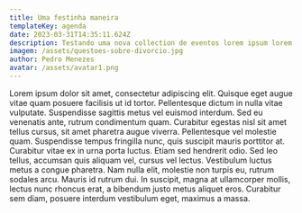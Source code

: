 ```yaml
---
title: Uma festinha maneira
templateKey: agenda
date: 2023-03-31T14:35:11.624Z
description: Testando uma nova collection de eventos lorem ipsum lorem ipsum
imagem: /assets/questoes-sobre-divorcio.jpg
author: Pedro Menezes
avatar: /assets/avatar1.png
---
```

<!--StartFragment-->

Lorem ipsum dolor sit amet, consectetur adipiscing elit. Quisque eget augue vitae quam posuere facilisis ut id tortor. Pellentesque dictum in nulla vitae vulputate. Suspendisse sagittis metus vel euismod interdum. Sed eu venenatis ante, rutrum condimentum quam. Curabitur egestas nisl sit amet tellus cursus, sit amet pharetra augue viverra. Pellentesque vel molestie quam. Suspendisse tempus fringilla nunc, quis suscipit mauris porttitor at. Curabitur vitae ex in urna porta luctus. Etiam sed hendrerit odio. Sed leo tellus, accumsan quis aliquam vel, cursus vel lectus. Vestibulum luctus metus a congue pharetra. Nam nulla elit, molestie non turpis eu, rutrum sodales arcu. Mauris id rutrum dui. In suscipit, magna at ullamcorper mollis, lectus nunc rhoncus erat, a bibendum justo metus aliquet eros. Curabitur sem diam, posuere interdum vestibulum eget, maximus a massa.

<!--EndFragment-->